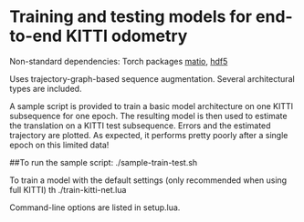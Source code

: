 # Training and testing models for end-to-end KITTI odometry

Non-standard dependencies:
Torch packages [matio](https://github.com/soumith/matio-ffi.torch), [hdf5](https://github.com/deepmind/torch-hdf5)

Uses trajectory-graph-based sequence augmentation. Several architectural types are included.

A sample script is provided to train a basic model architecture on one KITTI subsequence for one epoch. The resulting model is then used to estimate the translation on a KITTI test subsequence. Errors and the estimated trajectory are plotted. As expected, it performs pretty poorly after a single epoch on this limited data!

##To run the sample script:
./sample-train-test.sh

To train a model with the default settings (only recommended when using full KITTI)
th ./train-kitti-net.lua

Command-line options are listed in setup.lua.
